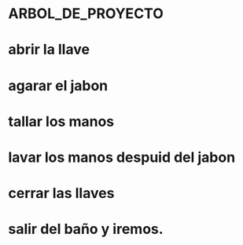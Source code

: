 # ARBOL_DE_PROYECTO
# abrir la llave
# agarar el jabon
# tallar los manos
# lavar los manos despuid del jabon
# cerrar las llaves 
# salir del baño y iremos.
